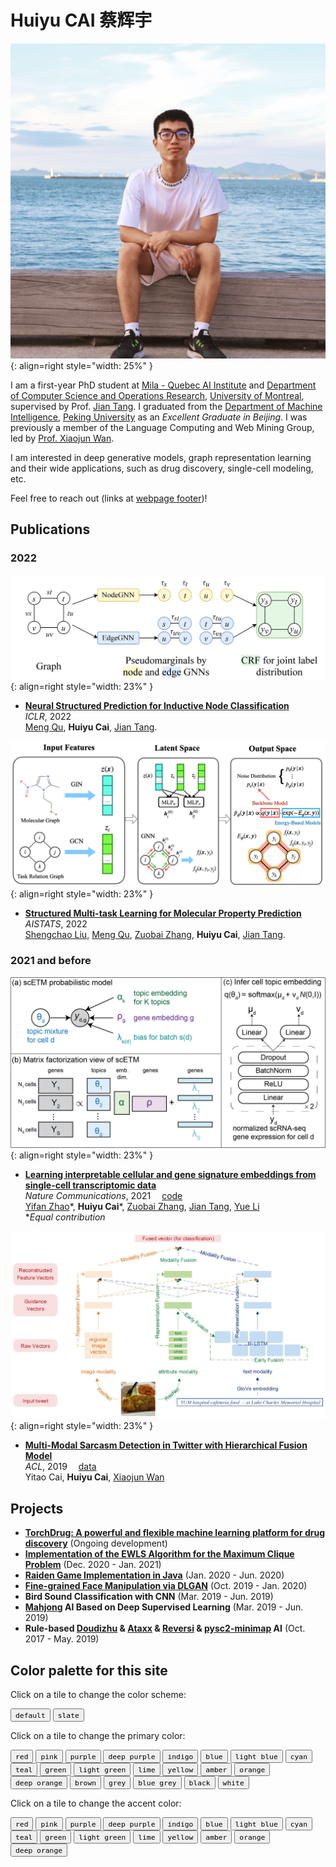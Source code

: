 # Huiyu CAI 蔡辉宇

![profile photo](assets/images/photo.jpg){: align=right style="width: 25%" }

I am a first-year PhD student at <a href="https://mila.quebec/en">Mila - Quebec AI Institute</a> and <a href="https://diro.umontreal.ca/english/home/">Department of Computer Science and Operations Research</a>, <a href="https://www.umontreal.ca/en/">University of Montreal</a>, supervised by Prof. <a href="https://jian-tang.com">Jian Tang</a>. I graduated from the <a href="http://www.cis.pku.edu.cn/">Department of Machine Intelligence</a>,
<a href="http://www.pku.edu.cn">Peking University</a> as an *Excellent Graduate in Beijing*.
I was previously a member of the Language Computing and Web Mining Group,
led by <a href="https://wanxiaojun.github.io/">Prof. Xiaojun Wan</a>.

I am interested in deep generative models, graph representation learning and their wide applications,
such as drug discovery, single-cell modeling, etc.

Feel free to reach out (links at [webpage footer](#index_bottom))!

## Publications

### 2022

![SMN](assets/images/SMN.png){: align=right style="width: 23%" }

- [**Neural Structured Prediction for Inductive Node Classification**](https://openreview.net/forum?id=YWNAX0caEjI)<br><em>ICLR</em>, 2022<br><a href="https://mnqu.github.io/">Meng Qu</a>, <strong>Huiyu Cai</strong>, <a href="https://jian-tang.com">Jian Tang</a>.

![SGNN-EBM](assets/images/SGNN-EBM.png){: align=right style="width: 23%" }

- [**Structured Multi-task Learning for Molecular Property Prediction**](http://aistats.org/aistats2022/)<br><em>AISTATS</em>, 2022<br><a href="https://chao1224.github.io/">Shengchao Liu</a>, <a href="https://mnqu.github.io/">Meng Qu</a>, <a href="https://oxer11.github.io/">Zuobai Zhang</a>, <strong>Huiyu Cai</strong>, <a href="https://jian-tang.com">Jian Tang</a>.

### 2021 and before

![scETM](assets/images/scETM.png){: align=right style="width: 23%" }

- [**Learning interpretable cellular and gene signature embeddings from single-cell transcriptomic data**](https://www.biorxiv.org/content/10.1101/2021.01.13.426593v2)<br><em>Nature Communications</em>, 2021 &emsp;[code](https://github.com/hui2000ji/scETM)<br><a href="https://yifnzhao.github.io/">Yifan Zhao</a>\*, <strong>Huiyu Cai</strong>\*, <a href="https://oxer11.github.io/">Zuobai Zhang</a>, <a href="https://jian-tang.com">Jian Tang</a>, <a href="https://www.cs.mcgill.ca/~yueli/">Yue Li</a><br> *<em>Equal contribution</em>

![multi-modal sarcasm detection](assets/images/ACL_2019.jpg){: align=right style="width: 23%" }

- [**Multi-Modal Sarcasm Detection in Twitter with Hierarchical Fusion Model**](https://www.aclweb.org/anthology/P19-1239/) <br><em>ACL</em>, 2019 &emsp;[data](https://github.com/headacheboy/data-of-multimodal-sarcasm-detection)<br>Yitao Cai, <strong>Huiyu Cai</strong>, <a href="https://wanxiaojun.github.io/">Xiaojun Wan</a>

## Projects
- [**TorchDrug: A powerful and flexible machine learning platform for drug discovery**](https://torchdrug.ai/) (Ongoing development)
- [**Implementation of the EWLS Algorithm for the Maximum Clique Problem**](assets/codes/EWLS.cpp) (Dec. 2020 - Jan. 2021)
- [**Raiden Game Implementation in Java**](https://github.com/hui2000ji/RaidenGame) (Jan. 2020 - Jun. 2020)
- [**Fine-grained Face Manipulation via DLGAN**](https://github.com/sunyaofeng8/AI-Intro) (Oct. 2019 - Jan. 2020)
- **Bird Sound Classification with CNN** (Mar. 2019 - Jun. 2019)
- **[Mahjong](https://www.botzone.org.cn/game/Mahjong-GB) AI Based on Deep Supervised Learning** (Mar. 2019 - Jun. 2019)
- **Rule-based [Doudizhu](https://www.botzone.org.cn/game/FightTheLandlord2) & [Ataxx](https://www.botzone.org.cn/game/Ataxx) & [Reversi](https://www.botzone.org.cn/game/Reversi) & [pysc2-minimap](https://github.com/deepmind/pysc2) AI** (Oct. 2017 - May. 2019)

## Color palette for this site

Click on a tile to change the color scheme:

<div class="tx-switch">
  <button data-md-color-scheme="default"><code>default</code></button>
  <button data-md-color-scheme="slate"><code>slate</code></button>
</div>

<script>
  var buttons = document.querySelectorAll("button[data-md-color-scheme]")
  buttons.forEach(function(button) {
    button.addEventListener("click", function() {
      var attr = this.getAttribute("data-md-color-scheme")
      document.body.dataset.mdColorScheme = attr
      localStorage.setItem("data-md-color-scheme", attr);

    })
  })
</script>

Click on a tile to change the primary color:

<style>
  .md-typeset button[data-md-color-primary] > code {
    background-color: var(--md-primary-fg-color);
    color: var(--md-primary-bg-color);
  }
</style>

<div class="tx-switch">
  <button data-md-color-primary="red"><code>red</code></button>
  <button data-md-color-primary="pink"><code>pink</code></button>
  <button data-md-color-primary="purple"><code>purple</code></button>
  <button data-md-color-primary="deep-purple"><code>deep purple</code></button>
  <button data-md-color-primary="indigo"><code>indigo</code></button>
  <button data-md-color-primary="blue"><code>blue</code></button>
  <button data-md-color-primary="light-blue"><code>light blue</code></button>
  <button data-md-color-primary="cyan"><code>cyan</code></button>
  <button data-md-color-primary="teal"><code>teal</code></button>
  <button data-md-color-primary="green"><code>green</code></button>
  <button data-md-color-primary="light-green"><code>light green</code></button>
  <button data-md-color-primary="lime"><code>lime</code></button>
  <button data-md-color-primary="yellow"><code>yellow</code></button>
  <button data-md-color-primary="amber"><code>amber</code></button>
  <button data-md-color-primary="orange"><code>orange</code></button>
  <button data-md-color-primary="deep-orange"><code>deep orange</code></button>
  <button data-md-color-primary="brown"><code>brown</code></button>
  <button data-md-color-primary="grey"><code>grey</code></button>
  <button data-md-color-primary="blue-grey"><code>blue grey</code></button>
  <button data-md-color-primary="black"><code>black</code></button>
  <button data-md-color-primary="white"><code>white</code></button>
</div>

<script>
  var buttons = document.querySelectorAll("button[data-md-color-primary]");
  Array.prototype.forEach.call(buttons, function(button) {
    button.addEventListener("click", function() {
      document.body.dataset.mdColorPrimary = this.dataset.mdColorPrimary;
      localStorage.setItem("data-md-color-primary", this.dataset.mdColorPrimary);
    })
  })
</script>

Click on a tile to change the accent color:

<style>
  .md-typeset button[data-md-color-accent] > code {
    background-color: var(--md-code-bg-color);
    color: var(--md-accent-fg-color);
  }
</style>

<div class="tx-switch">
  <button data-md-color-accent="red"><code>red</code></button>
  <button data-md-color-accent="pink"><code>pink</code></button>
  <button data-md-color-accent="purple"><code>purple</code></button>
  <button data-md-color-accent="deep-purple"><code>deep purple</code></button>
  <button data-md-color-accent="indigo"><code>indigo</code></button>
  <button data-md-color-accent="blue"><code>blue</code></button>
  <button data-md-color-accent="light-blue"><code>light blue</code></button>
  <button data-md-color-accent="cyan"><code>cyan</code></button>
  <button data-md-color-accent="teal"><code>teal</code></button>
  <button data-md-color-accent="green"><code>green</code></button>
  <button data-md-color-accent="light-green"><code>light green</code></button>
  <button data-md-color-accent="lime"><code>lime</code></button>
  <button data-md-color-accent="yellow"><code>yellow</code></button>
  <button data-md-color-accent="amber"><code>amber</code></button>
  <button data-md-color-accent="orange"><code>orange</code></button>
  <button data-md-color-accent="deep-orange"><code>deep orange</code></button>
</div>

<script>
  var buttons = document.querySelectorAll("button[data-md-color-accent]");
  Array.prototype.forEach.call(buttons, function(button) {
    button.addEventListener("click", function() {
      document.body.dataset.mdColorAccent = this.dataset.mdColorAccent;
      localStorage.setItem("data-md-color-accent", this.dataset.mdColorAccent);
    })
  })
  document.getElementsByClassName('md-nav__title')[1].click()
</script>

<div id="index_bottom"></div>